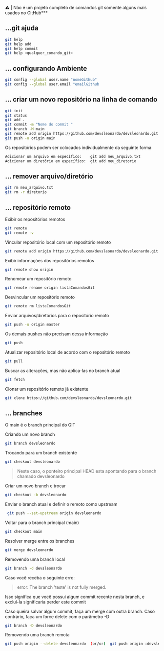 ⚠ | Não é um projeto completo de comandos git somente alguns mais usados no GitHub***

## ...git ajuda

```bash
git help
git help add
git help commit
git help <qualquer_comando_git> 
```

## ... configurando Ambiente
 ```bash
git config --global user.name "nomeGithub"
git config --global user.email "emailGithub
```

## ... criar um novo repositório na linha de comando

```bash
git init
git status
git add .
git commit -m "Nome do commit "
git branch -M main
git remote add origin https://github.com/devsleonardo/devsleonardo.git
git push -u origin main
```
Os repositórios podem ser colocados individualmente da seguinte forma

```bash
Adicionar um arquivo em específico:    git add meu_arquivo.txt
Adicionar um diretório em específico:  git add meu_diretorio
```

## ... remover arquivo/diretório

```bash
git rm meu_arquivo.txt
git rm -r diretorio
```

## ... repositório remoto

Exibir os repositórios remotos
```bash
git remote
git remote -v
```
Vincular repositório local com um repositório remoto
```bash
git remote add origin https://github.com/devsleonardo/devsleonardo.git
```
Exibir informações dos repositórios remotos
```bash
git remote show origin
```

Renomear um repositório remoto
```bash
git remote rename origin listaComandosGit
```

Desvincular um repositório remoto
```bash
git remote rm listaComandosGit
```

Enviar arquivos/diretórios para o repositório remoto
```bash
git push -u origin master
```

Os demais pushes não precisam dessa informação
```bash
git push
```

Atualizar repositório local de acordo com o repositório remoto
```bash
git pull
```

Buscar as alterações, mas não aplica-las no branch atual
```bash
git fetch
```

Clonar um repositório remoto já existente
```bash
git clone https://github.com/devsleonardo/devsleonardo.git
```


## ... branches
O main é o branch principal do GIT

Criando um novo branch
```bash
git branch devsleonardo
```

Trocando para um branch existente
```bash
git checkout devsleonardo
```

>Neste caso, o ponteiro principal HEAD esta apontando para o branch chamado devsleonardo

Criar um novo branch e trocar
```bash
git checkout -b devsleonardo
```

Enviar o branch atual e definir o remoto como upstream
```bash
 git push --set-upstream origin devsleonardo
```


Voltar para o branch principal (main)
```bash
git checkout main
```


Resolver merge entre os branches
```bash
git merge devsleonardo
```

Removendo uma branch local
```bash
git branch -d devsleonardo
```
Caso você receba o seguinte erro:

>error: The branch 'teste' is not fully merged.

Isso significa que você possui algum commit recente nesta branch, e excluí-la significaria perder este commit

Caso queira salvar algum commit, faça um merge com outra branch. Caso contrário, faça um force delete com o parâmetro -D
```bash
git branch -D devsleonardo
```

Removendo uma branch remota
```bash
git push origin --delete devsleonardo  (or/or)  git push origin :devsleonardo
```
